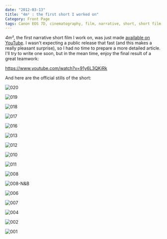 ```yaml
---
date: "2012-03-13"
title: "4m² : the first short I worked on"
Category: Front Page
tags: Canon EOS 7D, cinematography, film, narrative, short, short film, Video, youtube
---
```


_4m²_, the first narrative short film I work on, was just made [available on YouTube](https://www.youtube.com/watch?v=91y6L3QKiRk). I wasn't expecting a public release that fast (and this makes a really pleasant surprise), so I had no time to prepare a more detailed article. I'll try to write one soon, but in the mean time, enjoy the final result of a great teamwork:

https://www.youtube.com/watch?v=91y6L3QKiRk

And here are the official stills of the short:

![020](/uploads/2012/020.png)

![019](/uploads/2012/019.png)

![018](/uploads/2012/018.png)

![017](/uploads/2012/017.png)

![016](/uploads/2012/016.png)

![013](/uploads/2012/013.png)

![012](/uploads/2012/012.png)

![010](/uploads/2012/010.png)

![011](/uploads/2012/011.png)

![008](/uploads/2012/008.png)

![008-N&B](/uploads/2012/008-NB.png)

![006](/uploads/2012/006.png)

![007](/uploads/2012/007.png)

![004](/uploads/2012/004.png)

![002](/uploads/2012/002.png)

![001](/uploads/2012/001.png)

